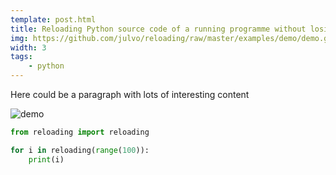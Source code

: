 ```yaml
---
template: post.html
title: Reloading Python source code of a running programme without losing state
img: https://github.com/julvo/reloading/raw/master/examples/demo/demo.gif
width: 3
tags:
    - python
---
```


Here could be a paragraph with lots of interesting content

![demo](https://github.com/julvo/reloading/raw/master/examples/demo/demo.gif)

```python
from reloading import reloading

for i in reloading(range(100)):
    print(i)

```
